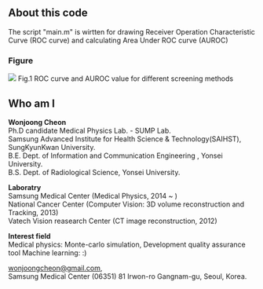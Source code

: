## About this code  
The script "main.m" is wirtten for drawing Receiver Operation Characteristic Curve (ROC curve) and calculating Area Under ROC curve (AUROC)  
  
### Figure    
<img src = https://github.com/wjcheon/ROC_AUROC_Matlab/blob/master/ROC_AUROC_Figure.png/>  
Fig.1 ROC curve and AUROC value for different screening methods  
  
  
## Who am I 
**Wonjoong Cheon**  
Ph.D candidate
Medical Physics Lab. - SUMP Lab.  
Samsung Advanced Institute for Health Science & Technology(SAIHST), SungKyunKwan University.  
B.E. Dept. of Information and Communication Engineering , Yonsei University.  
B.S. Dept. of Radiological Science, Yonsei University.  

**Laboratry**  
Samsung Medical Center (Medical Physics, 2014 ~ )  
National Cancer Center (Computer Vision: 3D volume reconstruction and Tracking, 2013)  
Vatech Vision reasearch Center (CT image reconstruction, 2012)  

**Interest field**  
Medical physics: Monte-carlo simulation, Development quality assurance tool
Machine learning: :)

wonjoongcheon@gmail.com,   
Samsung Medical Center (06351) 81 Irwon-ro Gangnam-gu, Seoul, Korea.  